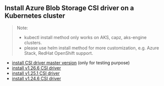 ## Install Azure Blob Storage CSI driver on a Kubernetes cluster
> Note: 
>  - kubectl install method only works on AKS, capz, aks-engine clusters.
>  - please use helm install method for more customization, e.g. Azure Stack, RedHat OpenShift support.
> 
 - [install CSI driver master version](./install-csi-driver-master.md) (only for testing purpose)
 - [install v1.26.6 CSI driver](./install-csi-driver-v1.26.6.md)
 - [install v1.25.1 CSI driver](./install-csi-driver-v1.25.1.md)
 - [install v1.24.6 CSI driver](./install-csi-driver-v1.24.6.md)
